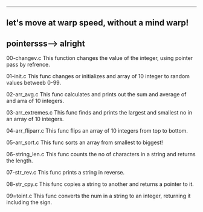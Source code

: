 ----------------------------------------------- 
let's move at warp speed, without a mind warp!
-----------------------------------------------
pointersss--> alright
----------------------------------------------

00-changev.c
This function changes the value of the integer, using pointer pass by refrence.

01-init.c
This func changes or initializes and array of 10 integer to random values betweeb 0-99.

02-arr_avg.c
This func calculates and prints out the sum and average of and arra of 10 integers.

03-arr_extremes.c
This func finds and prints the largest and smallest no in an array of 10 integers.

04-arr_fliparr.c
This func flips an array of 10 integers from top to bottom.

05-arr_sort.c
This func sorts an array from smallest to biggest!

06-string_len.c
This func counts the no of characters in a string and returns the length.

07-str_rev.c
This func prints a string in reverse.

08-str_cpy.c
This func copies a string to another and returns a pointer to it.

09=toint.c
This func converts the num in a string to an integer, returning it including the sign.
